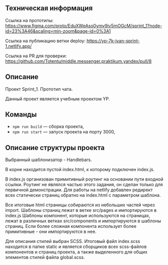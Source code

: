 ## Техническая информация

Ссылка на прототипы: 
https://www.figma.com/proto/EduXWeAso0ymv9iv5mOGcM/sprint_1?node-id=23%3A46&scaling=min-zoom&page-id=0%3A1

Ссылка на публикацию ветки deploy:
https://yp-7k-ivan-sprint-1.netlify.app/

Ссылка на PR для проверки:
https://github.com/Totentu/middle.messenger.praktikum.yandex/pull/8

## Описание  

Проект Sprint_1. Прототип чата.

Данный проект является учебным проектом YP.

## Команды

- `npm run build` — сборка проекта,
- `npm run start` — запуск проекта на порту 3000,

## Описание структуры проекта

Выбранный шаблонизатор - Handlebars.

В корне находится пустой index.html, к которому подключен index.js.

В index.js организован примитивный роутинг на основании пути входной ссылки. 
Роутинг не являлся частью этого задания, он сделан только для первичной демонстрации.
Для работы на netlify добавлен редирект всех статически страниц обратно на index.html c 
параметром шаблона.

Все итоговые html страницы собираются из небольших частей через import.
Шаблоны страниц лежат в ветке src/pages и импортируются в index.js
Шаблоны компонент, которые используются на страницах, лежат в различных ветках src/components и 
импортируются в шаблоны страниц. Если более сложная компонента использует более примитивные - они импортируются в нее.

Для описания стилей выбран SCSS. Итоговый файл index.scss находится в папке static и является сборщиков всех scss-файлов
компонентов и страниц проекта, а также выделенного для общих элементов стилей файла global.scss.



